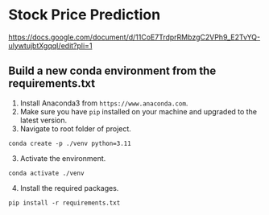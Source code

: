 # Stock Price Prediction
https://docs.google.com/document/d/11CoE7TrdprRMbzgC2VPh9_E2TvYQ-ulywtujbtXgqqI/edit?pli=1

## Build a new conda environment from the requirements.txt

1. Install Anaconda3 from `https://www.anaconda.com`.
2. Make sure you have `pip` installed on your machine and upgraded to the latest version.
3. Navigate to root folder of project.
```shell
conda create -p ./venv python=3.11
```
3. Activate the environment.
```shell
conda activate ./venv
```
4. Install the required packages.
```shell
pip install -r requirements.txt
```
